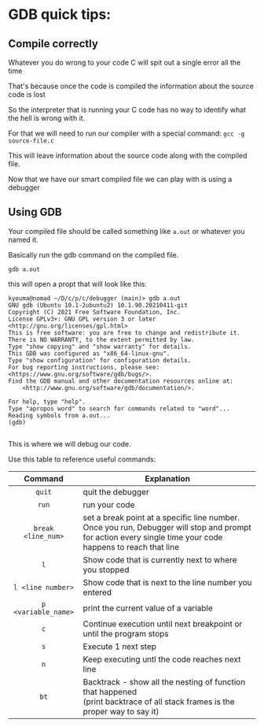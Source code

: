 # GDB quick tips:

## Compile correctly
 Whatever you do wrong to your code C will spit out a single error all the time
 
 That's because once the code is compiled the information about the source code is lost
 
 So the interpreter that is running your C code has no way to identify what the hell is wrong with it.
 
 For that we will need to run our compiler with a special command: `gcc -g source-file.c`
 
 This will leave information about the source code along with the compiled file.
 
 Now that we have our smart compiled file we can play with is using a debugger

## Using GDB

 Your compiled file should be called something like `a.out` or whatever you named it.
 
 Basically run the gdb command on the compiled file.
 
 `gdb a.out`
 
 this will open a propt that will look like this:
 
 ```
 kyouma@nomad ~/D/c/p/c/debugger (main)> gdb a.out 
 GNU gdb (Ubuntu 10.1-2ubuntu2) 10.1.90.20210411-git
 Copyright (C) 2021 Free Software Foundation, Inc.
 License GPLv3+: GNU GPL version 3 or later <http://gnu.org/licenses/gpl.html>
 This is free software: you are free to change and redistribute it.
 There is NO WARRANTY, to the extent permitted by law.
 Type "show copying" and "show warranty" for details.
 This GDB was configured as "x86_64-linux-gnu".
 Type "show configuration" for configuration details.
 For bug reporting instructions, please see:
 <https://www.gnu.org/software/gdb/bugs/>.
 Find the GDB manual and other documentation resources online at:
     <http://www.gnu.org/software/gdb/documentation/>.

 For help, type "help".
 Type "apropos word" to search for commands related to "word"...
 Reading symbols from a.out...
 (gdb) 


 ```
 
 This is where we will debug our code.
 
 Use this table to reference useful commands:
 
 | Command  | Explanation  |
 | :-:|---|
 | `quit`  | quit the debugger  |
 | `run`  | run your code  |
 | `break <line_num>`  | set a break point at a specific line number.<br> Once you run, Debugger will stop and prompt for action every single time your code happens to reach that line  |
 | `l`  | Show code that is currently next to where you stopped  |
 | `l <line number>` | Show code that is next to the line number you entered |
 | `p <variable_name>` | print the current value of a variable|
 | `c` | Continue execution until next breakpoint or until the program stops |
 | `s` | Execute 1 next step |
 | `n` | Keep executing untl the code reaches next line |
 | `bt` | Backtrack - show all the nesting of function that happened<br>(print backtrace of all stack frames is the proper way to say it)| 



